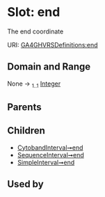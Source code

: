 
# Slot: end


The end coordinate

URI: [GA4GHVRSDefinitions:end](GA4GHVRSDefinitionsend)


## Domain and Range

None &#8594;  <sub>1..1</sub> [Integer](types/Integer.md)

## Parents


## Children

 *  [CytobandInterval➞end](CytobandInterval_end.md)
 *  [SequenceInterval➞end](SequenceInterval_end.md)
 *  [SimpleInterval➞end](SimpleInterval_end.md)

## Used by

